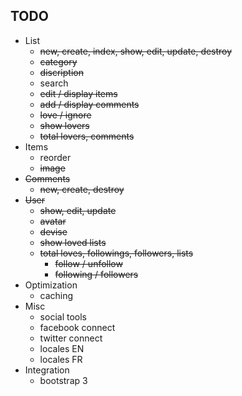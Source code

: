 ## TODO

- List
	- ~~new, create, index, show, edit, update, destroy~~
	- ~~category~~
	- ~~discription~~
	- search
	- ~~edit / display items~~
	- ~~add / display comments~~
	- ~~love / ignore~~
	- ~~show lovers~~
  - ~~total lovers, comments~~
- Items
	- reorder
	- ~~image~~
- ~~Comments~~
	- ~~new, create, destroy~~
- ~~User~~
	- ~~show, edit, update~~
	- ~~avatar~~
	- ~~devise~~
	- ~~show loved lists~~
  - ~~total loves, followings, followers, lists~~
	- ~~follow / unfollow~~
	- ~~following / followers~~
- Optimization
	- caching
- Misc
	- social tools
	- facebook connect
	- twitter connect
  - locales EN
  - locales FR
- Integration
	- bootstrap 3

